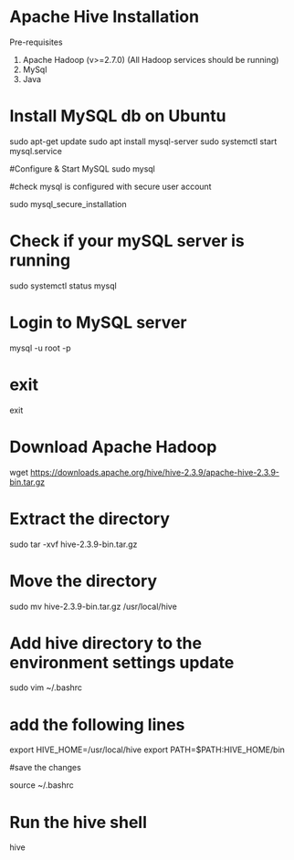 # Apache Hive Installation

Pre-requisites 
1. Apache Hadoop (v>=2.7.0) (All Hadoop services should be running)
2. MySql
3. Java

# Install MySQL db on Ubuntu 

sudo apt-get update
sudo apt install mysql-server
sudo systemctl start mysql.service

#Configure & Start MySQL 
sudo mysql

#check mysql is configured with secure user account

sudo mysql_secure_installation

# Check if your mySQL server is running 

sudo systemctl status mysql

# Login to MySQL server

mysql -u root -p

# exit
exit

# Download Apache Hadoop 
wget https://downloads.apache.org/hive/hive-2.3.9/apache-hive-2.3.9-bin.tar.gz 

# Extract the directory 

sudo tar -xvf hive-2.3.9-bin.tar.gz 

# Move the directory 

sudo mv hive-2.3.9-bin.tar.gz /usr/local/hive 

# Add hive directory to the environment settings update 

sudo vim ~/.bashrc 

# add the following lines 

export HIVE_HOME=/usr/local/hive
export PATH=$PATH:HIVE_HOME/bin

#save the changes 

source ~/.bashrc

# Run the hive shell

hive 
